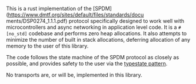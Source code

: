 This is a rust implementation of the [SPDM](https://www.dmtf.org/sites/default/files/standards/docu
ments/DSP0274_1.1.1.pdf) protocol specifically designed to work well with
microcontrollers and async networking in application level code. It is a `#[no_std]` codebase and
performs zero heap allocations. It also attempts to minimize the number of built in stack
allocations, deferring allocation of any memory to the user of this library.

The code follows the state machine of the SPDM protocol as closely as possible, and provides
safety to the user via the [typestate
pattern](https://cliffle.com/blog/rust-typestate/#continue-reading).

No transports are, or will be, implemented in this library. 
